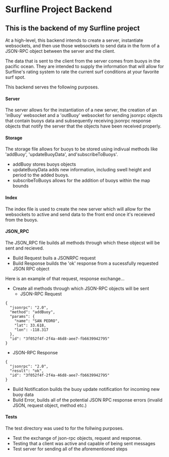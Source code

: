 # Surfline Project Backend

## This is the backend of my Surfline project

At a high-level, this backend intends to create a server, instantiate websockets, and then use those websockets to send data in the form of a JSON-RPC object between the server and the client. 

The data that is sent to the client from the server comes from buoys in the pacific ocean. They are intended to supply the information that will allow for Surfline's rating system to rate the current surf conditions at your favorite surf spot.

This backend serves the following purposes.

#### Server

The server allows for the instantiation of a new server, the creation of an 'inBuoy' websocket and a 'outBuoy' websocket for sending jsonrpc objects that contain buoys data and subsequently receiving jsonrpc response objects that notify the server that the objects have been received properly. 

#### Storage

The storage file allows for buoys to be stored using indivual methods like 'addBuoy', 'updateBuoyData', and'subscribeToBuoys'.

* addBuoy stores buoys objects
* updateBuoyData adds new information, including swell height and period to the added buoys.
* subscribeToBuoys allows for the addition of buoys within the map bounds

#### Index

The index file is used to create the new server which will allow for the websockets to active and send data to the front end once it's receieved from the buoys.
  
#### JSON_RPC 

The JSON_RPC file builds all methods through which these objecst will be sent and recieved.

* Build Request buils a JSONRPC request
* Build Response builds the 'ok' response from a sucessfully requested JSON RPC object

Here is an example of that request, response exchange...

* Create all methods through which JSON-RPC objects will be sent
  * JSON-RPC Request
```
{
  "jsonrpc": "2.0",
  "method": "addBuoy",
  "params": {
    "name": "SAN PEDRO",
    "lat": 33.618,
    "lon": -118.317
  },
  "id": "3f052f4f-2f4a-46d8-aee7-fb6639942795"
}
```
  * JSON-RPC Response
```
{
  "jsonrpc": "2.0",
  "result": "ok",
  "id": "3f052f4f-2f4a-46d8-aee7-fb6639942795"
}
````



* Build Notification builds the buoy update notification for incoming new buoy data
* Build Error, builds all of the potential JSON RPC response errors (invalid JSON, request object, method etc.)


#### Tests

The test directory was used to for the follwing purposes.

* Test the exchange of json-rpc objects, request and response.
* Testing that a client was active and capable of being sent messages
* Test server for sending all of the aforementioned steps
